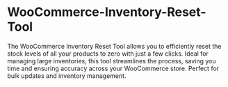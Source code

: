 # WooCommerce-Inventory-Reset-Tool
The WooCommerce Inventory Reset Tool allows you to efficiently reset the stock levels of all your products to zero with just a few clicks. Ideal for managing large inventories, this tool streamlines the process, saving you time and ensuring accuracy across your WooCommerce store. Perfect for bulk updates and inventory management.

